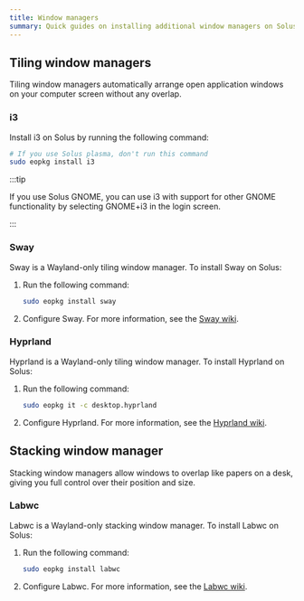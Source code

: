 ```yaml
---
title: Window managers
summary: Quick guides on installing additional window managers on Solus
---
```


## Tiling window managers

Tiling window managers automatically arrange open application windows on your computer screen without any overlap.

### i3

Install i3 on Solus by running the following command:

```bash
# If you use Solus plasma, don't run this command
sudo eopkg install i3
```

:::tip

If you use Solus GNOME, you can use i3 with support for other GNOME functionality by selecting GNOME+i3 in the login screen.

:::

### Sway

Sway is a Wayland-only tiling window manager. To install Sway on Solus:

1. Run the following command:

   ```bash
   sudo eopkg install sway
   ```

2. Configure Sway. For more information, see the [Sway wiki](https://github.com/swaywm/sway/wiki).

### Hyprland

Hyprland is a Wayland-only tiling window manager. To install Hyprland on Solus:

1. Run the following command:

   ```bash
   sudo eopkg it -c desktop.hyprland
   ```

2. Configure Hyprland. For more information, see the [Hyprland wiki](https://wiki.hyprland.org/).

## Stacking window manager

Stacking window managers allow windows to overlap like papers on a desk, giving you full control over their position and size.

### Labwc

Labwc is a Wayland-only stacking window manager. To install Labwc on Solus:

1. Run the following command:

   ```bash
   sudo eopkg install labwc
   ```

2. Configure Labwc. For more information, see the [Labwc wiki](https://labwc.github.io/).
